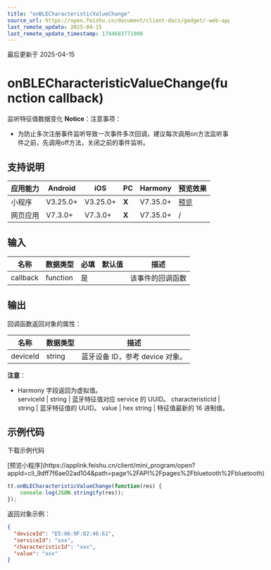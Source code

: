 ```yaml
---
title: "onBLECharacteristicValueChange"
source_url: https://open.feishu.cn/document/client-docs/gadget/-web-app-api/device/ble/onblecharacteristicvaluechange
last_remote_update: 2025-04-15
last_remote_update_timestamp: 1744683771000
---
```

最后更新于 2025-04-15

# onBLECharacteristicValueChange(function callback)
监听特征值数据变化
**Notice**：注意事项：
- 为防止多次注册事件监听导致一次事件多次回调，建议每次调用on方法监听事件之前，先调用off方法，关闭之前的事件监听。

## 支持说明

应用能力 | Android | iOS | PC | Harmony | 预览效果
--- | --- | --- | --- | --- | ---
小程序 | V3.25.0+ | V3.25.0+ | **X** | V7.35.0+ | [预览](https://applink.feishu.cn/client/mini_program/open?appId=cli_9dff7f6ae02ad104&path=page%2FAPI%2Fpages%2Fbluetooth%2Fbluetooth)
网页应用 | V7.3.0+ | V7.3.0+ | **X** | V7.35.0+ | /

## 输入

名称 | 数据类型 | 必填 | 默认值 | 描述
--- | --- | --- | --- | ---
callback | function | 是 |  | 该事件的回调函数

## 输出
回调函数返回对象的属性：

名称 | 数据类型 | 描述
--- | --- | ---
deviceId | string | 蓝牙设备 ID，参考 device 对象。  
<md-alert type="tip" icon="none">**注意**：  
- Harmony 字段返回为虚拟值。  
  <md-alert>
serviceId | string | 蓝牙特征值对应 service 的 UUID。
characteristicId | string | 蓝牙特征值的 UUID。
value | hex string | 特征值最新的 16 进制值。

## 示例代码

<md-download-code href="https://open.feishu.cn/document/uYjL24iN/uYDM04iNwQjL2ADN" mobileDisplay="none">下载示例代码</md-download-code>

<div style="display: flex">
          [预览小程序](https://applink.feishu.cn/client/mini_program/open?appId=cli_9dff7f6ae02ad104&path=page%2FAPI%2Fpages%2Fbluetooth%2Fbluetooth)

</div> 

```js
tt.onBLECharacteristicValueChange(function(res) {
    console.log(JSON.stringify(res));
});
```

返回对象示例：

```json
{
  "deviceId": "E5:66:9F:82:46:61",
  "serviceId": "xxx",
  "characteristicId": "xxx",
  "value": "xxx"
}
```

